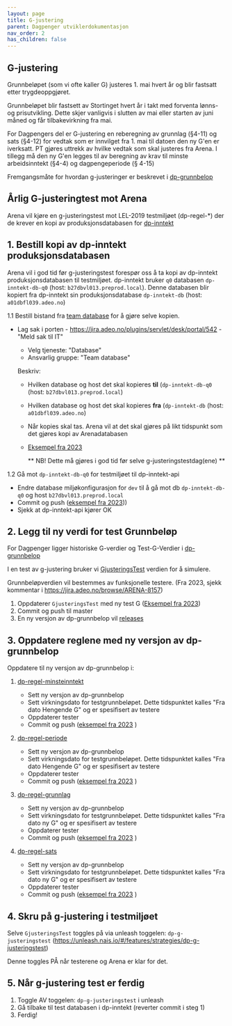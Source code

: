```yaml
---
layout: page
title: G-justering
parent: Dagpenger utviklerdokumentasjon
nav_order: 2
has_children: false
---
```



## G-justering

Grunnbeløpet (som vi ofte kaller G) justeres 1. mai hvert år og blir fastsatt etter trygdeoppgjøret.

Grunnbeløpet blir fastsett av Stortinget hvert år i takt med forventa lønns- og prisutvikling. Dette skjer vanligvis i slutten av mai eller starten av juni måned og får tilbakevirkning fra mai.

For Dagpengers del er G-justering en reberegning av grunnlag (§4-11) og sats (§4-12) for vedtak som er innvilget fra 1. mai til datoen den ny G'en er iverksatt. PT gjøres uttrekk av hvilke vedtak som skal justeres fra Arena.
I tillegg må den ny G'en legges til av beregning av krav til minste arbeidsinntekt (§4-4) og dagpengeperiode (§ 4-15)

Fremgangsmåte for hvordan g-justeringer er beskrevet i [dp-grunnbelop](https://github.com/navikt/dp-grunnbelop#g-justering)

## Årlig G-justeringtest mot Arena

Arena vil kjøre en g-justeringstest mot LEL-2019 testmiljøet (dp-regel-*) der de krever en kopi av produksjonsdatabasen for [dp-inntekt](https://github.com/navikt/dp-inntekt)


## 1. Bestill kopi av dp-inntekt produksjonsdatabasen
    
Arena vil i god tid før g-justeringstest forespør oss å ta kopi av dp-inntekt produksjonsdatabasen til testmiljøet.
dp-inntekt bruker `q0` databasen `dp-inntekt-db-q0` (host: `b27dbvl013.preprod.local`). Denne databasen blir kopiert fra dp-inntekt sin produksjonsdatabase `dp-inntekt-db` (host: `a01dbfl039.adeo.no`)
    
1.1 Bestill bistand fra [team database](https://teamkatalog.nav.no/team/b6e266b0-9d76-480e-ae1f-585f04ace257) for å gjøre selve kopien. 
    
- Lag sak i porten - https://jira.adeo.no/plugins/servlet/desk/portal/542 - "Meld sak til IT" 
  - Velg tjeneste: "Database"
  - Ansvarlig gruppe: "Team database"
    
  Beskriv: 
  - Hvilken database og host det skal kopieres **til** (`dp-inntekt-db-q0` (host: `b27dbvl013.preprod.local`)
  - Hvilken database og host det skal kopieres **fra** (`dp-inntekt-db` (host: `a01dbfl039.adeo.no`)
  - Når kopies skal tas. Arena vil at det skal gjøres på likt tidspunkt som det gjøres kopi av Arenadatabasen
  - [Eksempel fra 2023](https://jira.adeo.no/browse/IKT-515839)
   
    
    ** NB! Dette må gjøres i god tid før selve g-justeringstestdag(ene) **

     

1.2 Gå mot `dp-inntekt-db-q0` for testmiljøet til dp-inntekt-api

- Endre database miljøkonfigurasjon for `dev` til å gå mot db `dp-inntekt-db-q0` og host `b27dbvl013.preprod.local`
- Commit og push ([eksempel fra 2023](https://github.com/navikt/dp-inntekt/commit/5f4f569670ade07b2d0d6beb4c2f0c9c122a84af)))
- Sjekk at dp-inntekt-api kjører OK

## 2. Legg til ny verdi for test Grunnbeløp

  For Dagpenger ligger historiske G-verdier og Test-G-Verdier i [dp-grunnbelop](https://github.com/navikt/dp-grunnbelop) 
      
  I en test av g-justering bruker vi [GjusteringsTest](https://github.com/navikt/dp-grunnbelop/blob/dd33088904de28eac3ddf6edeb5374b33c31ad50/src/main/kotlin/no/nav/dagpenger/grunnbelop/Grunnbelop.kt#L10) verdien for å simulere. 
      
  Grunnbeløpverdien vil bestemmes av funksjonelle testere. (Fra 2023, sjekk kommentar i https://jira.adeo.no/browse/ARENA-8157)
    
   1. Oppdaterer `GjusteringsTest` med ny test G ([Eksempel fra 2023](https://github.com/navikt/dp-grunnbelop/commit/dd33088904de28eac3ddf6edeb5374b33c31ad50))
   2. Commit og push til master
   3. En ny versjon av dp-grunnbelop vil [releases](https://github.com/navikt/dp-grunnbelop/releases) 

## 3. Oppdatere reglene med ny versjon av dp-grunnbelop 

Oppdatere til ny versjon av dp-grunnbelop i: 

1. [dp-regel-minsteinntekt](https://github.com/navikt/dp-regel-minsteinntekt)

   - Sett ny versjon av dp-grunnbelop
   - Sett virkningsdato for testgrunnbeløpet. Dette tidspunktet kalles "Fra dato Hengende G" og er spesifisert av testere
   - Oppdaterer tester 
   - Commit og push ([eksempel fra 2023](https://github.com/navikt/dp-regel-minsteinntekt/commit/98d143dbb9eaaeda6902990b2b39d0fcbd3b0f91) )

2. [dp-regel-periode](https://github.com/navikt/dp-regel-periode)
   - Sett ny versjon av dp-grunnbelop
   - Sett virkningsdato for testgrunnbeløpet. Dette tidspunktet kalles "Fra dato Hengende G" og er spesifisert av testere
   - Oppdaterer tester
   - Commit og push ([eksempel fra 2023](https://github.com/navikt/dp-regel-periode/commit/19a1538243187830616a76262b650a8e3dd7c9a5) )

3. [dp-regel-grunnlag](https://github.com/navikt/dp-regel-grunnlag/)
   - Sett ny versjon av dp-grunnbelop
   - Sett virkningsdato for testgrunnbeløpet. Dette tidspunktet kalles "Fra dato ny G" og er spesifisert av testere
   - Oppdaterer tester
   - Commit og push ([eksempel fra 2023](https://github.com/navikt/dp-regel-grunnlag/commit/2c68224a3ae58e6694c34becedd27b17e8d4a966) )


4. [dp-regel-sats](https://github.com/navikt/dp-regel-sats/)
   - Sett ny versjon av dp-grunnbelop
   - Sett virkningsdato for testgrunnbeløpet. Dette tidspunktet kalles "Fra dato ny G" og er spesifisert av testere
   - Oppdaterer tester
   - Commit og push ([eksempel fra 2023](https://github.com/navikt/dp-regel-sats/commit/66cb81c11916e3fa492a5a8304adbef5450b9a9a) )


## 4. Skru på g-justering i testmiljøet

Selve `GjusteringsTest` toggles på via unleash toggelen: `dp-g-justeringstest`
(https://unleash.nais.io/#/features/strategies/dp-g-justeringstest)

Denne toggles PÅ når testerene og Arena er klar for det. 


## 5. Når g-justering test er ferdig

1. Toggle AV toggelen: `dp-g-justeringstest` i unleash
2. Gå tilbake til test databasen i dp-inntekt (reverter commit i steg 1)
3. Ferdig! 
